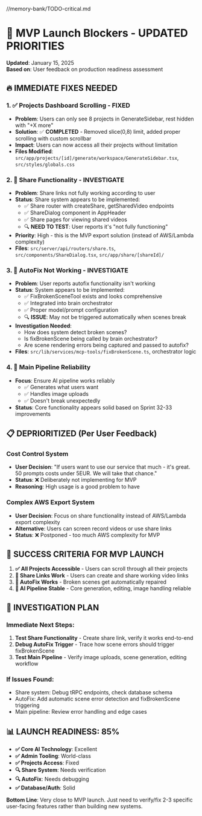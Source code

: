 //memory-bank/TODO-critical.md
# 🚨 MVP Launch Blockers - UPDATED PRIORITIES

**Updated**: January 15, 2025  
**Based on**: User feedback on production readiness assessment

## 🔥 IMMEDIATE FIXES NEEDED

### 1. ✅ Projects Dashboard Scrolling - **FIXED**
- **Problem**: Users can only see 8 projects in GenerateSidebar, rest hidden with "+X more"
- **Solution**: ✅ **COMPLETED** - Removed slice(0,8) limit, added proper scrolling with custom scrollbar
- **Impact**: Users can now access all their projects without limitation
- **Files Modified**: `src/app/projects/[id]/generate/workspace/GenerateSidebar.tsx`, `src/styles/globals.css`

### 2. 🔗 Share Functionality - **INVESTIGATE**
- **Problem**: Share links not fully working according to user
- **Status**: Share system appears to be implemented:
  - ✅ Share router with createShare, getSharedVideo endpoints
  - ✅ ShareDialog component in AppHeader
  - ✅ Share pages for viewing shared videos
  - 🔍 **NEED TO TEST**: User reports it's "not fully functioning"
- **Priority**: High - this is the MVP export solution (instead of AWS/Lambda complexity)
- **Files**: `src/server/api/routers/share.ts`, `src/components/ShareDialog.tsx`, `src/app/share/[shareId]/`

### 3. 🔧 AutoFix Not Working - **INVESTIGATE**
- **Problem**: User reports autofix functionality isn't working
- **Status**: System appears to be implemented:
  - ✅ FixBrokenSceneTool exists and looks comprehensive
  - ✅ Integrated into brain orchestrator
  - ✅ Proper model/prompt configuration
  - 🔍 **ISSUE**: May not be triggered automatically when scenes break
- **Investigation Needed**: 
  - How does system detect broken scenes?
  - Is fixBrokenScene being called by brain orchestrator?
  - Are scene rendering errors being captured and passed to autofix?
- **Files**: `src/lib/services/mcp-tools/fixBrokenScene.ts`, orchestrator logic

### 4. 🧠 Main Pipeline Reliability
- **Focus**: Ensure AI pipeline works reliably
  - ✅ Generates what users want
  - ✅ Handles image uploads
  - ✅ Doesn't break unexpectedly
- **Status**: Core functionality appears solid based on Sprint 32-33 improvements

## 📋 DEPRIORITIZED (Per User Feedback)

### Cost Control System
- **User Decision**: "If users want to use our service that much - it's great. 50 prompts costs under 5EUR. We will take that chance."
- **Status**: ❌ Deliberately not implementing for MVP
- **Reasoning**: High usage is a good problem to have

### Complex AWS Export System  
- **User Decision**: Focus on share functionality instead of AWS/Lambda export complexity
- **Alternative**: Users can screen record videos or use share links
- **Status**: ❌ Postponed - too much AWS complexity for MVP

## 🎯 SUCCESS CRITERIA FOR MVP LAUNCH

1. **✅ All Projects Accessible** - Users can scroll through all their projects 
2. **🔗 Share Links Work** - Users can create and share working video links
3. **🔧 AutoFix Works** - Broken scenes get automatically repaired
4. **🧠 AI Pipeline Stable** - Core generation, editing, image handling reliable

## 🔬 INVESTIGATION PLAN

### Immediate Next Steps:
1. **Test Share Functionality** - Create share link, verify it works end-to-end
2. **Debug AutoFix Trigger** - Trace how scene errors should trigger fixBrokenScene
3. **Test Main Pipeline** - Verify image uploads, scene generation, editing workflow

### If Issues Found:
- Share system: Debug tRPC endpoints, check database schema
- AutoFix: Add automatic scene error detection and fixBrokenScene triggering
- Main pipeline: Review error handling and edge cases

## 📊 LAUNCH READINESS: 85%

- **✅ Core AI Technology**: Excellent
- **✅ Admin Tooling**: World-class  
- **✅ Projects Access**: Fixed
- **🔍 Share System**: Needs verification
- **🔍 AutoFix**: Needs debugging
- **✅ Database/Auth**: Solid

**Bottom Line**: Very close to MVP launch. Just need to verify/fix 2-3 specific user-facing features rather than building new systems. 